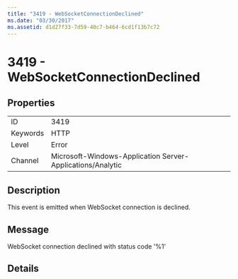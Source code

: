 ```yaml
---
title: "3419 - WebSocketConnectionDeclined"
ms.date: "03/30/2017"
ms.assetid: d1d27f33-7d59-40c7-b464-6cd1f13b7c72
---
```

# 3419 - WebSocketConnectionDeclined
## Properties  
  
|||  
|-|-|  
|ID|3419|  
|Keywords|HTTP|  
|Level|Error|  
|Channel|Microsoft-Windows-Application Server-Applications/Analytic|  
  
## Description  
 This event is emitted when WebSocket connection is declined.  
  
## Message  
 WebSocket connection declined with status code '%1'  
  
## Details

